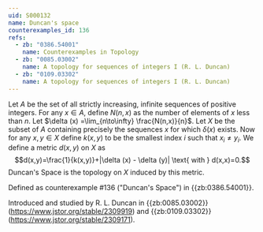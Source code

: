 ```yaml
---
uid: S000132
name: Duncan's space
counterexamples_id: 136
refs:
  - zb: "0386.54001"
    name: Counterexamples in Topology
  - zb: "0085.03002"
    name: A topology for sequences of integers I (R. L. Duncan)
  - zb: "0109.03302"
    name: A topology for sequences of integers I (R. L. Duncan)
---
```


Let $A$ be the set of all strictly increasing, infinite sequences of positive integers. For any $x\in A$, define $N(n,x)$ as the number of elements of $x$ less than $n$. Let $\delta (x) =\lim_{n\to\infty} \frac{N(n,x)}{n}$. Let $X$ be the subset of $A$ containing precisely the sequences $x$ for which $\delta(x)$ exists. Now for any $x,y\in X$ define $k(x,y)$ to be the smallest index $i$ such that $x_i\neq y_i$. We define a metric $d(x,y)$ on $X$ as $$d(x,y)=\frac{1}{k(x,y)}+|\delta (x) - \delta (y)| \text{ with } d(x,x)=0.$$ Duncan's Space is the topology on $X$ induced by this metric.

Defined as counterexample #136 ("Duncan's Space")
in {{zb:0386.54001}}.

Introduced and studied by R. L. Duncan in 
{{zb:0085.03002}} (<https://www.jstor.org/stable/2309919>)
and {{zb:0109.03302}} (<https://www.jstor.org/stable/2309171>).

